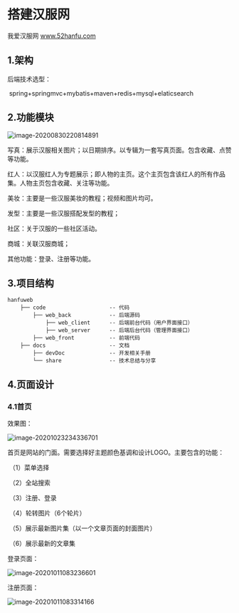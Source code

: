 #  搭建汉服网

我爱汉服网   www.52hanfu.com

## 1.架构

后端技术选型：

​	spring+springmvc+mybatis+maven+redis+mysql+elaticsearch

## 2.功能模块

![image-20200830220814891](C:\Users\sj\AppData\Roaming\Typora\typora-user-images\image-20200830220814891.png)

写真：展示汉服相关图片；以日期排序。以专辑为一套写真页面。包含收藏、点赞等功能。

红人：以汉服红人为专题展示；即人物的主页。这个主页包含该红人的所有作品集。人物主页包含收藏、关注等功能。

美妆：主要是一些汉服美妆的教程；视频和图片均可。

发型：主要是一些汉服搭配发型的教程；

社区：关于汉服的一些社区活动。

商城：关联汉服商城；

其他功能：登录、注册等功能。

## 3.项目结构

```
hanfuweb
	├── code 			    	-- 代码
		├── web_back 			-- 后端源码
			├── web_client 		-- 后端前台代码（用户界面接口）
			├── web_server 		-- 后端后台代码（管理界面接口）
		├── web_front 			-- 前端代码
	├── docs 					-- 文档
		├── devDoc 				-- 开发相关手册
		└── share 				-- 技术总结与分享
```



## 4.页面设计

### 4.1首页

效果图：

![image-20201023234336701](C:\Users\sj\AppData\Roaming\Typora\typora-user-images\image-20201023234336701.png)

​	首页是网站的门面。需要选择好主题颜色基调和设计LOGO。主要包含的功能：

​	（1）菜单选择

​	（2）全站搜索

​	（3）注册、登录

​	（4）轮转图片（6个轮片）

​	（5）展示最新图片集（以一个文章页面的封面图片）

​	（6）展示最新的文章集



登录页面：

![image-20201011083236601](C:\Users\sj\AppData\Roaming\Typora\typora-user-images\image-20201011083236601.png)

注册页面：

![image-20201011083314166](C:\Users\sj\AppData\Roaming\Typora\typora-user-images\image-20201011083314166.png)

